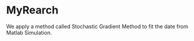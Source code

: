 MyRearch
========
We apply a method called Stochastic Gradient Method to fit the date from Matlab Simulation.
